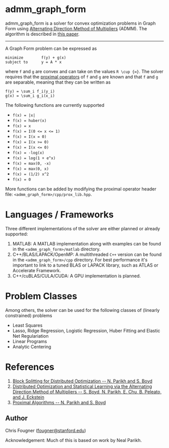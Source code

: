 admm_graph_form
===============

admm_graph_form is a solver for convex optimization problems in Graph Form using [Alternating Direction Method of Multipliers][admm_distr_stats] (ADMM). The algorithm is described in [this paper][block_splitting]. 

----
A Graph Form problem can be expressed as

```
minimize        f(y) + g(x)
subject to      y = A * x
```
where `f` and `g` are convex and can take on the values `R \cup {∞}`. The solver requires that the [proximal operators][prox_algs] of `f` and `g` are known and that `f` and `g` are separable, meaning that they can be written as

```
f(y) = \sum_i f_i(y_i)
g(x) = \sum_i g_i(x_i)
```

The following functions are currently supported

  + `f(x) = |x|`
  + `f(x) = huber(x)`
  + `f(x) = x`
  + `f(x) = I(0 <= x <= 1)`
  + `f(x) = I(x = 0)`
  + `f(x) = I(x >= 0)`
  + `f(x) = I(x <= 0)`
  + `f(x) = -log(x)`
  + `f(x) = log(1 + e^x)`
  + `f(x) = max(0, -x)`
  + `f(x) = max(0, x)`
  + `f(x) = (1/2) x^2`
  + `f(x) = 0`
  
More functions can be added by modifying the proximal operator header file: `<admm_graph_form>/cpp/prox_lib.hpp`.

Languages / Frameworks
======================
Three different implementations of the solver are either planned or already supported:

  1. MATLAB: A MATLAB implementation along with examples can be found in the `<admm_graph_form>/matlab` directory.
  2. C++/BLAS/LAPACK/OpenMP: A multithreaded `C++` version can be found in the `<admm_graph_form>/cpp` directory. For best performance it's important to link to  a tuned BLAS or LAPACK library, such as ATLAS or Accelerate Framework.
  3. C++/cuBLAS/CULA/CUDA: A GPU implementation is planned.


Problem Classes
===============

Among others, the solver can be used for the following classes of (linearly constrained) problems

  + Least Squares
  + Lasso, Ridge Regression, Logistic Regression, Huber Fitting and Elastic Net Regulariation 
  + Linear Programs
  + Analytic Centering


References
==========
1. [Block Splitting for Distributed Optimization -- N. Parikh and S. Boyd][block_splitting]
2. [Distributed Optimization and Statistical Learning via the Alternating Direction Method of Multipliers -- S. Boyd, N. Parikh, E. Chu, B. Peleato, and J. Eckstein][admm_distr_stats]
3. [Proximal Algorithms -- N. Parikh and S. Boyd][prox_algs]


[block_splitting]: http://www.stanford.edu/~boyd/papers/block_splitting.html "Block Splitting for Distributed Optimization -- N. Parikh and S. Boyd"

[admm_distr_stats]: http://www.stanford.edu/~boyd/papers/block_splitting.html "Distributed Optimization and Statistical Learning via the Alternating Direction Method of Multipliers -- S. Boyd, N. Parikh, E. Chu, B. Peleato, and J. Eckstein"

[prox_algs]: http://www.stanford.edu/~boyd/papers/prox_algs.html "Proximal Algorithms -- N. Parikh and S. Boyd"


Author
------
Chris Fougner (fougner@stanford.edu)

Acknowledgement: Much of this is based on work by Neal Parikh.

